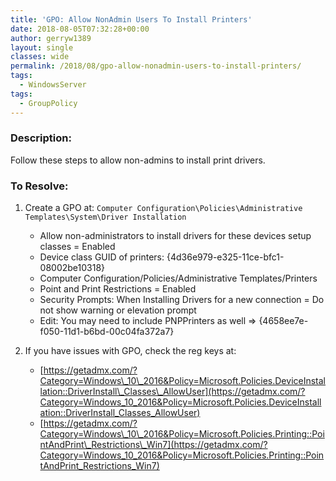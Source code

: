 ```yaml
---
title: 'GPO: Allow NonAdmin Users To Install Printers'
date: 2018-08-05T07:32:28+00:00
author: gerryw1389
layout: single
classes: wide
permalink: /2018/08/gpo-allow-nonadmin-users-to-install-printers/
tags:
  - WindowsServer
tags:
  - GroupPolicy
---
```

<!--more-->

### Description:

Follow these steps to allow non-admins to install print drivers.

### To Resolve:

1. Create a GPO at: `Computer Configuration\Policies\Administrative Templates\System\Driver Installation`

   - Allow non-administrators to install drivers for these devices setup classes = Enabled  
   - Device class GUID of printers: {4d36e979-e325-11ce-bfc1-08002be10318}
   - Computer Configuration/Policies/Administrative Templates/Printers  
   - Point and Print Restrictions = Enabled
   - Security Prompts: When Installing Drivers for a new connection = Do not show warning or elevation prompt
   - Edit: You may need to include PNPPrinters as well => {4658ee7e-f050-11d1-b6bd-00c04fa372a7}

2. If you have issues with GPO, check the reg keys at:  
   - [https://getadmx.com/?Category=Windows\_10\_2016&Policy=Microsoft.Policies.DeviceInstallation::DriverInstall\_Classes\_AllowUser](https://getadmx.com/?Category=Windows_10_2016&Policy=Microsoft.Policies.DeviceInstallation::DriverInstall_Classes_AllowUser)  
   - [https://getadmx.com/?Category=Windows\_10\_2016&Policy=Microsoft.Policies.Printing::PointAndPrint\_Restrictions\_Win7](https://getadmx.com/?Category=Windows_10_2016&Policy=Microsoft.Policies.Printing::PointAndPrint_Restrictions_Win7)
